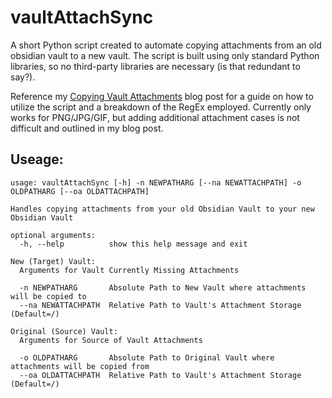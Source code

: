 # vaultAttachSync
A short Python script created to automate copying attachments from an old obsidian vault to a new vault. The script is built using only standard Python libraries, so no third-party libraries are necessary (is that redundant to say?). 

Reference my [Copying Vault Attachments](ethantomfod.com) blog post for a guide on how to utilize the script and a breakdown of the RegEx employed. Currently only works for PNG/JPG/GIF, but adding additional attachment cases is not difficult and outlined in my blog post.  

## Useage:
```
usage: vaultAttachSync [-h] -n NEWPATHARG [--na NEWATTACHPATH] -o OLDPATHARG [--oa OLDATTACHPATH]

Handles copying attachments from your old Obsidian Vault to your new Obsidian Vault

optional arguments:
  -h, --help          show this help message and exit

New (Target) Vault:
  Arguments for Vault Currently Missing Attachments

  -n NEWPATHARG       Absolute Path to New Vault where attachments will be copied to
  --na NEWATTACHPATH  Relative Path to Vault's Attachment Storage (Default=/)

Original (Source) Vault:
  Arguments for Source of Vault Attachments

  -o OLDPATHARG       Absolute Path to Original Vault where attachments will be copied from
  --oa OLDATTACHPATH  Relative Path to Vault's Attachment Storage (Default=/)
```
